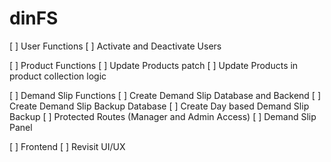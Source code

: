 # dinFS
[ ] User Functions
    [ ] Activate and Deactivate Users

[ ] Product Functions
    [ ] Update Products patch
    [ ] Update Products in product collection logic

[ ] Demand Slip Functions
    [ ] Create Demand Slip Database and Backend
    [ ] Create Demand Slip Backup Database
    [ ] Create Day based Demand Slip Backup
    [ ] Protected Routes (Manager and Admin Access)
    [ ] Demand Slip Panel

[ ] Frontend
    [ ] Revisit UI/UX
